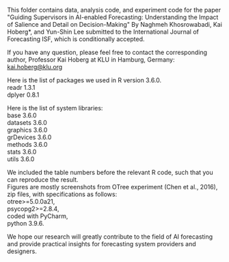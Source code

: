 This folder contains data, analysis code, and experiment code for the paper "Guiding Supervisors in AI-enabled Forecasting:
Understanding the Impact of Salience and Detail on Decision-Making" By Naghmeh Khosrowabadi, Kai Hoberg*, and Yun-Shin Lee submitted to the International Journal of Forecasting ISF, which is conditionally accepted. 

If you have any question, please feel free to contact the corresponding author, Professor Kai Hoberg at KLU in Hamburg, Germany: kai.hoberg@klu.org

Here is the list of packages we used in R version 3.6.0. <br/>
readr 1.3.1 <br/>
dplyer 0.8.1 <br/>

Here is the list of system libraries: <br/>
base 3.6.0 <br/>
datasets 3.6.0 <br/>
graphics 3.6.0 <br/>
grDevices 3.6.0 <br/>
methods 3.6.0 <br/>
stats 3.6.0 <br/>
utils 3.6.0 <br/>

We included the table numbers before the relevant R code, such that you can reproduce the result. <br/>
Figures are mostly screenshots from OTree experiment (Chen et al., 2016), zip files, with specifications as follows: <br/>
otree>=5.0.0a21, <br/>
psycopg2>=2.8.4, <br/>
coded with PyCharm, <br/>
python 3.9.6.<br/>

We hope our research will greatly contribute to the field of AI forecasting and provide practical insights for forecasting system providers and designers.
